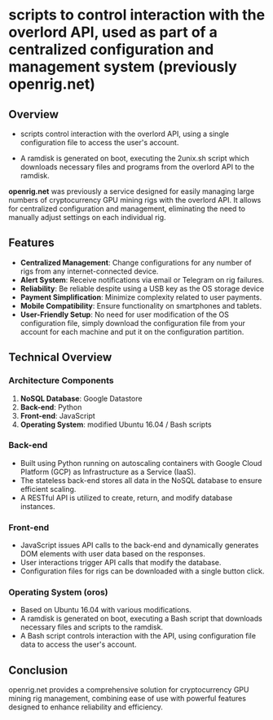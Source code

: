 # scripts to control interaction with the overlord API, used as part of a centralized configuration and management system (previously openrig.net)

## Overview

- scripts control interaction with the overlord API, using a single configuration file to access the user's account.

- A ramdisk is generated on boot, executing the 2unix.sh script which downloads necessary files and programs from the overlord API to the ramdisk.

**openrig.net** was previously a service designed for easily managing large numbers of cryptocurrency GPU mining rigs with the overlord API. It allows for centralized configuration and management, eliminating the need to manually adjust settings on each individual rig.

## Features
- **Centralized Management**: Change configurations for any number of rigs from any internet-connected device.
- **Alert System**: Receive notifications via email or Telegram on rig failures.
- **Reliability**:  Be reliable despite using a USB key as the OS storage device
- **Payment Simplification**: Minimize complexity related to user payments.
- **Mobile Compatibility**: Ensure functionality on smartphones and tablets.
- **User-Friendly Setup**: No need for user modification of the OS configuration file, simply download the configuration file from your account for each machine and put it on the configuration partition.

## Technical Overview

### Architecture Components

1. **NoSQL Database**: Google Datastore
2. **Back-end**: Python
3. **Front-end**: JavaScript
4. **Operating System**: modified Ubuntu 16.04 / Bash scripts

### Back-end

- Built using Python running on autoscaling containers with Google Cloud Platform (GCP) as Infrastructure as a Service (IaaS).
- The stateless back-end stores all data in the NoSQL database to ensure efficient scaling.
- A RESTful API is utilized to create, return, and modify database instances.

### Front-end

- JavaScript issues API calls to the back-end and dynamically generates DOM elements with user data based on the responses.
- User interactions trigger API calls that modify the database.
- Configuration files for rigs can be downloaded with a single button click.

### Operating System (oros)

- Based on Ubuntu 16.04 with various modifications.
- A ramdisk is generated on boot, executing a Bash script that downloads necessary files and scripts to the ramdisk.
- A Bash script controls interaction with the API, using configuration file data to access the user's account.

## Conclusion

openrig.net provides a comprehensive solution for cryptocurrency GPU mining rig management, combining ease of use with powerful features designed to enhance reliability and efficiency.
